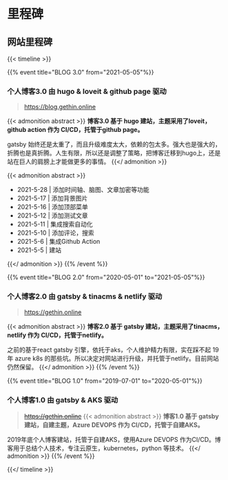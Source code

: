 # 里程碑


## 网站里程碑

{{< timeline >}}

{{% event title="BLOG 3.0" from="2021-05-05"%}}

### 个人博客3.0 由 hugo & loveit & github page 驱动

> <https://blog.gethin.online>

{{< admonition abstract >}}
**博客3.0 基于 hugo 建站，主题采用了loveit，github action 作为 CI/CD，托管于github page。**

gatsby 始终还是太重了，而且升级难度太大，依赖的包太多。强大也是强大的，折腾也是真折腾。人生有限，所以还是调整了策略，把博客迁移到hugo上，还是站在巨人的肩膀上才能做更多的事情。
{{</ admonition >}}

{{< admonition abstract >}}

- 2021-5-28 | 添加时间轴、脑图、文章加密等功能
- 2021-5-17 | 添加背景图片
- 2021-5-16 | 添加顶部菜单
- 2021-5-12 | 添加测试文章
- 2021-5-11 | 集成搜索自动化
- 2021-5-10 | 添加评论，搜索
- 2021-5-6 | 集成Github Action
- 2021-5-5 | 建站

{{</ admonition >}}
{{% /event %}}

{{% event title="BLOG 2.0" from="2020-05-01" to="2021-05-05"%}}

### 个人博客2.0 由 gatsby & tinacms & netlify 驱动

> <https://gethin.online>

{{< admonition abstract >}}
**博客2.0 基于 gatsby 建站，主题采用了tinacms，netlify 作为 CI/CD，托管于netlify。**

之前的基于react gatsby 引擎，依托于aks，个人维护精力有限，实在踩不起 19年 azure k8s 的那些坑。所以决定对网站进行升级，并托管于netlify。目前网站仍然保留。
{{</ admonition >}}
{{% /event %}}

{{% event title="BLOG 1.0" from="2019-07-01" to="2020-05-01"%}}

### 个人博客1.0 由 gatsby & AKS 驱动

> ~~<https://gethin.online>~~
{{< admonition abstract >}}
**博客1.0 基于 gatsby 建站，自建主题，Azure DEVOPS 作为 CI/CD，托管于自建AKS。**

2019年底个人博客建站，托管于自建AKS，使用Azure DEVOPS 作为CI/CD。博客用于总结个人技术，专注云原生，kubernetes，python 等技术。
{{</ admonition >}}
{{% /event %}}

{{</ timeline >}}

